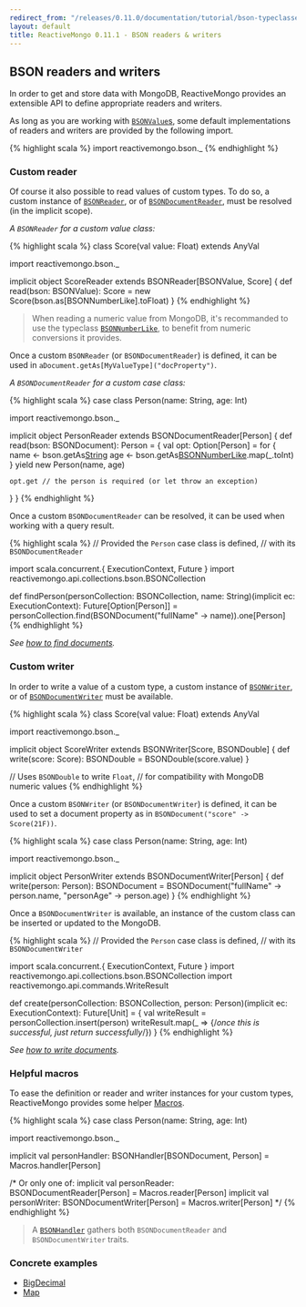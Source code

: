 ```yaml
---
redirect_from: "/releases/0.11.0/documentation/tutorial/bson-typeclasses.html"
layout: default
title: ReactiveMongo 0.11.1 - BSON readers & writers
---
```


## BSON readers and writers

In order to get and store data with MongoDB, ReactiveMongo provides an extensible API to define appropriate readers and writers.

As long as you are working with [`BSONValue`s](../../api/index.html#reactivemongo.bson.BSONValue), some default implementations of readers and writers are provided by the following import.

{% highlight scala %}
import reactivemongo.bson._
{% endhighlight %}

### Custom reader

Of course it also possible to read values of custom types. To do so, a custom instance of [`BSONReader`](../../api/index.html#reactivemongo.bson.BSONReader), or of [`BSONDocumentReader`](../../api/index.html#reactivemongo.bson.BSONDocumentReader), must be resolved (in the implicit scope).

*A `BSONReader` for a custom value class:*

{% highlight scala %}
class Score(val value: Float) extends AnyVal

import reactivemongo.bson._

implicit object ScoreReader extends BSONReader[BSONValue, Score] {
  def read(bson: BSONValue): Score = new Score(bson.as[BSONNumberLike].toFloat)
}
{% endhighlight %}

> When reading a numeric value from MongoDB, it's recommanded to use the typeclass [`BSONNumberLike`](../../api/index.html#reactivemongo.bson.BSONNumberLike), to benefit from numeric conversions it provides.

Once a custom `BSONReader` (or `BSONDocumentReader`) is defined, it can be used in `aDocument.getAs[MyValueType]("docProperty")`.

*A `BSONDocumentReader` for a custom case class:*

{% highlight scala %}
case class Person(name: String, age: Int)

import reactivemongo.bson._

implicit object PersonReader extends BSONDocumentReader[Person] {
  def read(bson: BSONDocument): Person = {
    val opt: Option[Person] = for {
      name <- bson.getAs[String]("fullName")
      age <- bson.getAs[BSONNumberLike]("personAge").map(_.toInt)
    } yield new Person(name, age)

    opt.get // the person is required (or let throw an exception)
  }
}
{% endhighlight %}

Once a custom `BSONDocumentReader` can be resolved, it can be used when working with a query result.

{% highlight scala %}
// Provided the `Person` case class is defined,
// with its `BSONDocumentReader`

import scala.concurrent.{ ExecutionContext, Future }
import reactivemongo.api.collections.bson.BSONCollection

def findPerson(personCollection: BSONCollection, name: String)(implicit ec: ExecutionContext): Future[Option[Person]] = personCollection.find(BSONDocument("fullName" -> name)).one[Person]
{% endhighlight %}

*See [how to find documents](../tutorial/find-documents.html).*

### Custom writer

In order to write a value of a custom type, a custom instance of [`BSONWriter`](../../api/index.html#reactivemongo.bson.BSONWriter), or of [`BSONDocumentWriter`](../../api/index.html#reactivemongo.bson.BSONDocumentWriter) must be available.

{% highlight scala %}
class Score(val value: Float) extends AnyVal

import reactivemongo.bson._

implicit object ScoreWriter extends BSONWriter[Score, BSONDouble] {
  def write(score: Score): BSONDouble = BSONDouble(score.value)
}

// Uses `BSONDouble` to write `Float`,
// for compatibility with MongoDB numeric values
{% endhighlight %}

Once a custom `BSONWriter` (or `BSONDocumentWriter`) is defined, it can be used to set a document property as in `BSONDocument("score" -> Score(21F))`.

{% highlight scala %}
case class Person(name: String, age: Int)

import reactivemongo.bson._

implicit object PersonWriter extends BSONDocumentWriter[Person] {
  def write(person: Person): BSONDocument =
    BSONDocument("fullName" -> person.name, "personAge" -> person.age)
}
{% endhighlight %}

Once a `BSONDocumentWriter` is available, an instance of the custom class can be inserted or updated to the MongoDB.

{% highlight scala %}
// Provided the `Person` case class is defined,
// with its `BSONDocumentWriter`

import scala.concurrent.{ ExecutionContext, Future }
import reactivemongo.api.collections.bson.BSONCollection
import reactivemongo.api.commands.WriteResult

def create(personCollection: BSONCollection, person: Person)(implicit ec: ExecutionContext): Future[Unit] = {
  val writeResult = personCollection.insert(person)
  writeResult.map(_ => {/*once this is successful, just return successfully*/})
}
{% endhighlight %}

*See [how to write documents](../tutorial/write-documents.html).*

### Helpful macros

To ease the definition or reader and writer instances for your custom types, ReactiveMongo provides some helper [Macros](../../api/index.html#reactivemongo.bson.Macros).

{% highlight scala %}
case class Person(name: String, age: Int)

import reactivemongo.bson._

implicit val personHandler: BSONHandler[BSONDocument, Person] =
  Macros.handler[Person]

/* Or only one of:
implicit val personReader: BSONDocumentReader[Person] = Macros.reader[Person]
implicit val personWriter: BSONDocumentWriter[Person] = Macros.writer[Person]
*/
{% endhighlight %}

> A [`BSONHandler`](../../api/index.html#reactivemongo.bson.BSONHandler) gathers both `BSONDocumentReader` and `BSONDocumentWriter` traits.

### Concrete examples

- [BigDecimal](example-bigdecimal.html)
- [Map](example-maps.html)
